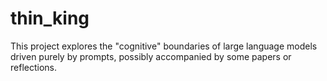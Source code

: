 # thin_king
This project explores the "cognitive" boundaries of large language models driven purely by prompts, possibly accompanied by some papers or reflections.
